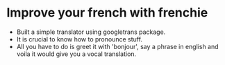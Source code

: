 # Improve your french with frenchie
 - Built a simple translator using googletrans package.
 - It is crucial to know how to pronounce stuff.
 - All you have to do is greet it with 'bonjour', say a phrase in english and voila it would give you a vocal translation.
 